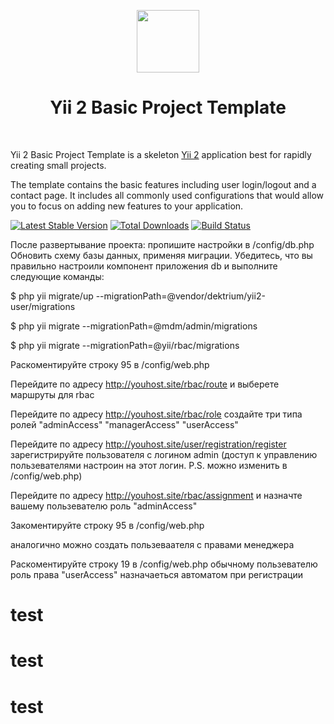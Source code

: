 <p align="center">
    <a href="https://github.com/yiisoft" target="_blank">
        <img src="https://avatars0.githubusercontent.com/u/993323" height="100px">
    </a>
    <h1 align="center">Yii 2 Basic Project Template</h1>
    <br>
</p>

Yii 2 Basic Project Template is a skeleton [Yii 2](http://www.yiiframework.com/) application best for
rapidly creating small projects.

The template contains the basic features including user login/logout and a contact page.
It includes all commonly used configurations that would allow you to focus on adding new
features to your application.

[![Latest Stable Version](https://img.shields.io/packagist/v/yiisoft/yii2-app-basic.svg)](https://packagist.org/packages/yiisoft/yii2-app-basic)
[![Total Downloads](https://img.shields.io/packagist/dt/yiisoft/yii2-app-basic.svg)](https://packagist.org/packages/yiisoft/yii2-app-basic)
[![Build Status](https://travis-ci.org/yiisoft/yii2-app-basic.svg?branch=master)](https://travis-ci.org/yiisoft/yii2-app-basic)

После развертывание проекта:
пропишите настройки  в /config/db.php
Обновить схему базы данных, применяя миграции.
Убедитесь, что вы правильно настроили компонент приложения db и выполните следующие команды:

$ php yii migrate/up --migrationPath=@vendor/dektrium/yii2-user/migrations

$ php yii migrate --migrationPath=@mdm/admin/migrations

$ php yii migrate --migrationPath=@yii/rbac/migrations

Раскоментируйте строку  95 в  /config/web.php

Перейдите по адресу
http://youhost.site/rbac/route
и выберете маршруты для rbac

Перейдите по адресу
http://youhost.site/rbac/role
создайте три типа ролей
"adminAccess"
"managerAccess"
"userAccess"

Перейдите по адресу
http://youhost.site/user/registration/register
зарегистрируйте пользователя с логином admin (доступ к управлению пользевателями настроин на  этот логин. P.S. можно изменить в /config/web.php)

Перейдите по адресу
http://youhost.site/rbac/assignment
и назначте  вашему пользевателю роль "adminAccess"

Закоментируйте строку  95 в  /config/web.php

аналогично можно создать    пользеваателя  с правами  менеджера

Раскоментируйте строку  19 в  /config/web.php
обычному  пользевателю роль права "userAccess" назначаеться автоматом при регистрации
# test
# test
# test
